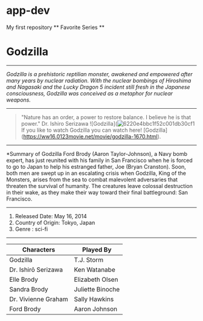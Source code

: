 # app-dev
My first repository
** Favorite Series ** 
# Godzilla
- - - 
*Godzilla is a prehistoric reptilian monster, awakened and empowered after many years by nuclear radiation. With the nuclear bombings of Hiroshima and Nagasaki and the Lucky Dragon 5 incident still fresh in the Japanese consciousness, Godzilla was conceived as a metaphor for nuclear weapons.*
- - - 
> "Nature has an order, a power to restore balance. I believe he is that power." Dr. Ishiro Serizawa
![Godzilla](![6220e4bbc1f52c001db30cf1](https://github.com/Clousti22/Clousti22/assets/170589365/00efad88-6201-4c6b-8471-8088b07bab0b)
If you like to watch Godzilla you can watch here! [Godzilla] (https://ww16.0123movie.net/movie/godzilla-1670.html).
- - - 
*Summary of Godzilla Ford Brody (Aaron Taylor-Johnson), a Navy bomb expert, has just reunited with his family in San Francisco when he is forced to go to Japan to help his estranged father, Joe (Bryan Cranston). Soon, both men are swept up in an escalating crisis when Godzilla, King of the Monsters, arises from the sea to combat malevolent adversaries that threaten the survival of humanity. The creatures leave colossal destruction in their wake, as they make their way toward their final battleground: San Francisco.
- - - 
1. Released Date: May 16, 2014
2. Country of Origin: Tokyo, Japan
3. Genre : sci-fi
- - - 
| Characters         | Played By      |
| ------------------ | -------------- |
| Godzilla           |T.J. Storm      |
|Dr. Ishirō Serizawa | Ken Watanabe   |
| Elle Brody         | Elizabeth Olsen|
| Sandra Brody       |Juliette Binoche|
| Dr. Vivienne Graham| Sally Hawkins  |
| Ford Brody        | Aaron  Johnson  |
